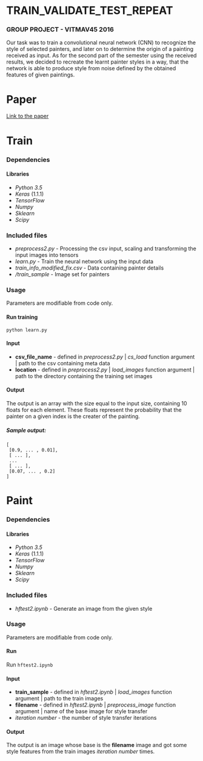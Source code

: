 # TRAIN_VALIDATE_TEST_REPEAT
### GROUP PROJECT - VITMAV45 2016 

Our task was to train a convolutional neural network (CNN)  to recognize the style of selected painters, and later on to determine the origin of a painting received as input. As for the second part of the semester using the received results, we decided to recreate the learnt painter styles in a way, that the network is able to produce style from noise defined by the obtained features of given paintings.

# Paper
<a href="https://github.com/BME-SmartLab-Education/vitmav45-2016-train-validate-test-repeat/blob/master/train-validate-test-repeat-vitmav45-beszamolo.pdf">Link to the paper</a>

# Train 
### Dependencies 
#### Libraries
* _Python 3.5_
* _Keras_ (1.1.1)
* _TensorFlow_
* _Numpy_
* _Sklearn_
* _Scipy_

### Included files
* _preprocess2.py_ - Processing the csv input, scaling and transforming the input images into tensors
* _learn.py_ - Train the neural network using the input data
* _train_info_modified_fix.csv_ - Data containing painter details
* _/train_sample_ - Image set for painters

### Usage
Parameters are modifiable from code only. 

#### Run training
```
python learn.py
```

#### Input 
* **csv_file_name** - defined in _preprocess2.py_ | _cs_load_ function argument | path to the csv containing meta data 
* **location** - defined in _preprocess2.py_ | _load_images_ function argument | path to the directory containing the training set images

#### Output
The output is an array with the size equal to the input size, containing 10 floats for each element. These floats represent the probability that the painter on a given index is the creater of the painting.
##### Sample output:
```
[ 
 [0.9, ... , 0.01],
 [ ... ],
 ...
 [ ... ],
 [0.07, ... , 0.2]
]
```

# Paint
### Dependencies 
#### Libraries
* _Python 3.5_
* _Keras_ (1.1.1)
* _TensorFlow_
* _Numpy_
* _Sklearn_
* _Scipy_


### Included files
* _hftest2.ipynb_ - Generate an image from the given style

### Usage
Parameters are modifiable from code only. 

#### Run
Run ```hftest2.ipynb```

#### Input 
* **train_sample** - defined in _hftest2.ipynb_ | _load_images_ function argument | path to the train images
* **filename** - defined in _hftest2.ipynb_ | _preprocess_image_ function argument | name of the base image for style transfer
* _iteration number_ - the number of style transfer iterations 

#### Output
The output is an image whose base is the **filename** image and got some style features from the train images _iteration number_ times.
